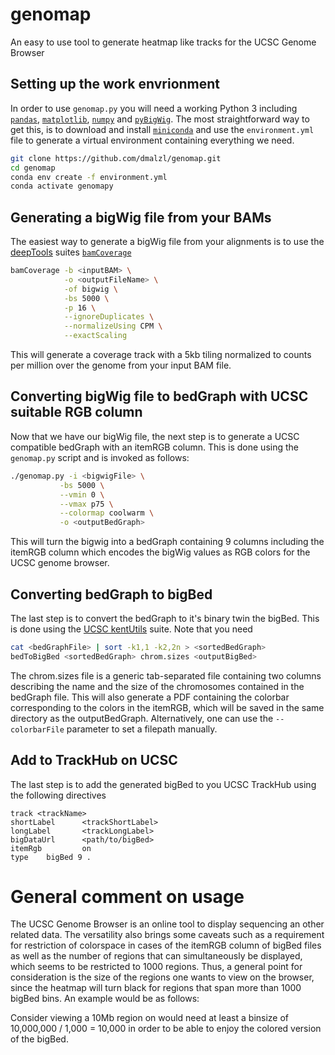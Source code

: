 # genomap
An easy to use tool to generate heatmap like tracks for the UCSC Genome Browser

## Setting up the work envrionment
In order to use `genomap.py` you will need a working Python 3 including [`pandas`](https://pandas.pydata.org/), [`matplotlib`](https://matplotlib.org/), [`numpy`](https://numpy.org/) and [`pyBigWig`](https://github.com/deeptools/pyBigWig). The most straightforward way to get this, is to download and install [`miniconda`](https://docs.conda.io/en/latest/miniconda.html) and use the `environment.yml` file to generate a virtual environment containing everything we need.
```bash
git clone https://github.com/dmalzl/genomap.git
cd genomap
conda env create -f environment.yml
conda activate genomapy
```

## Generating a bigWig file from your BAMs
The easiest way to generate a bigWig file from your alignments is to use the [deepTools](https://deeptools.readthedocs.io/en/develop/index.html) suites [`bamCoverage`](https://deeptools.readthedocs.io/en/develop/content/tools/bamCoverage.html)
```bash
bamCoverage -b <inputBAM> \
            -o <outputFileName> \
            -of bigwig \
            -bs 5000 \
            -p 16 \
            --ignoreDuplicates \
            --normalizeUsing CPM \
            --exactScaling
```
This will generate a coverage track with a 5kb tiling normalized to counts per million over the genome from your input BAM file.

## Converting bigWig file to bedGraph with UCSC suitable RGB column
Now that we have our bigWig file, the next step is to generate a UCSC compatible bedGraph with an itemRGB column. This is done using the `genomap.py` script and is invoked as follows:
```bash
./genomap.py -i <bigwigFile> \
           -bs 5000 \
           --vmin 0 \
           --vmax p75 \
           --colormap coolwarm \
           -o <outputBedGraph>
```
This will turn the bigwig into a bedGraph containing 9 columns including the itemRGB column which encodes the bigWig values as RGB colors for the UCSC genome browser.

## Converting bedGraph to bigBed
The last step is to convert the bedGraph to it's binary twin the bigBed. This is done using the [UCSC kentUtils](https://github.com/ENCODE-DCC/kentUtils) suite. Note that you need
```bash
cat <bedGraphFile> | sort -k1,1 -k2,2n > <sortedBedGraph>
bedToBigBed <sortedBedGraph> chrom.sizes <outputBigBed>
```
The chrom.sizes file is a generic tab-separated file containing two columns describing the name and the size of the chromosomes contained in the bedGraph file. This will also generate a PDF containing the colorbar corresponding to the colors in the itemRGB, which will be saved in the same directory as the outputBedGraph. Alternatively, one can use the `--colorbarFile` parameter to set a filepath manually.

## Add to TrackHub on UCSC
The last step is to add the generated bigBed to you UCSC TrackHub using the following directives
```
track <trackName>
shortLabel      <trackShortLabel>
longLabel       <trackLongLabel>
bigDataUrl      <path/to/bigBed>
itemRgb         on
type    bigBed 9 .
```

# General comment on usage
The UCSC Genome Browser is an online tool to display sequencing an other related data. The versatility also brings some caveats such as a requirement for restriction of colorspace in cases of the itemRGB column of bigBed files as well as the number of regions that can simultaneously be displayed, which seems to be restricted to 1000 regions. Thus, a general point for consideration is the size of the regions one wants to view on the browser, since the heatmap will turn black for regions that span more than 1000 bigBed bins. An example would be as follows:

Consider viewing a 10Mb region on would need at least a binsize of 10,000,000 / 1,000 = 10,000 in order to be able to enjoy the colored version of the bigBed.
